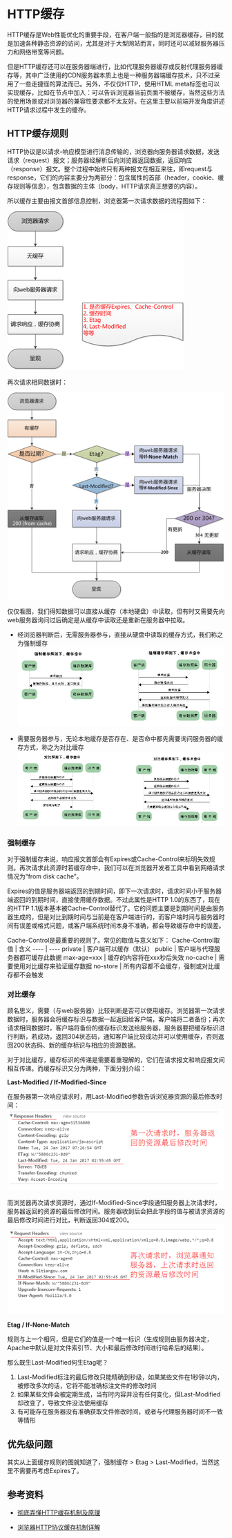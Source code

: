 # HTTP缓存

HTTP缓存是Web性能优化的重要手段，在客户端一般指的是浏览器缓存，目的就是加速各种静态资源的访问，尤其是对于大型网站而言，同时还可以减轻服务器压力和网络带宽等问题。

但是HTTP缓存还可以在服务器端进行，比如代理服务器缓存或反射代理服务器缓存等，其中广泛使用的CDN服务器本质上也是一种服务器端缓存技术，只不过采用了一些走捷径的算法而已。另外，不仅仅HTTP，使用HTML meta标签也可以实现缓存，比如在<head>节点中加入：<meta http-equiv="pragma" content="no-cache" />可以告诉浏览器当前页面不被缓存，当然这些方法的使用场景或对浏览器的兼容性要求都不太友好。在这里主要以前端开发角度讲述HTTP请求过程中发生的缓存。

## HTTP缓存规则

HTTP协议是以请求-响应模型进行消息传输的，浏览器向服务器请求数据，发送请求（request）报文；服务器经解析后向浏览器返回数据，返回响应（response）报文。整个过程中始终只有两种报文在相互来往，即request与response，它们的内容主要分为两部分：包含属性的首部（header，cookie、缓存规则等信息），包含数据的主体（body，HTTP请求真正想要的内容）。

所以缓存主要由报文首部信息控制，浏览器第一次请求数据的流程图如下：

![](./assets/http-cache-first.png)

再次请求相同数据时：

![](./assets/http-cache-again.png)

仅仅看图，我们得知数据可以直接从缓存（本地硬盘）中读取，但有时又需要先向web服务器询问过后确定是从缓存中读取还是重新在服务器中拉取。

- 经浏览器判断后，无需服务器参与，直接从硬盘中读取的缓存方式，我们称之为强制缓存
![](./assets/http-cache-ccontrol.png)

- 需要服务器参与，无论本地缓存是否存在、是否命中都先需要询问服务器的缓存方式，称之为对比缓存
![](./assets/http-cache-compare.png)

### 强制缓存

对于强制缓存来说，响应报文首部会有Expires或Cache-Control来标明失效规则。再次请求此资源时若缓存命中，我们可以在浏览器开发者工具中看到网络请求情况为“from disk cache”。

Expires的值是服务器端返回的到期时间，即下一次请求时，请求时间小于服务器端返回的到期时间，直接使用缓存数据。不过此属性是HTTP 1.0的东西了，现在的HTTP 1.1版本基本被Cache-Control替代了。它的问题主要是到期时间是由服务器生成的，但是对比到期时间与当前是在客户端进行的，而客户端时间与服务器时间有误差或格式问题，或客户端系统时间本身不准确，都会导致缓存命中的误差。

Cache-Control是最重要的规则了。常见的取值与意义如下：
Cache-Control取值 | 含义
---- | ----
private | 客户端可以缓存（默认）
public | 客户端与代理服务器都可缓存此数据
max-age=xxx | 缓存的内容将在xxx秒后失效
no-cache | 需要使用对比缓存来验证缓存数据
no-store | 所有内容都不会缓存，强制或对比缓存都不会触发

### 对比缓存

顾名思义，需要（与web服务器）比较判断是否可以使用缓存。浏览器第一次请求数据时，服务器会将缓存标识与数据一起返回给客户端，客户端将二者备份；再次请求相同数据时，客户端将备份的缓存标识发送给服务器，服务器要把缓存标识进行判断，若成功，返回304状态码，通知客户端比较成功并可以使用缓存，否则返回200状态码、新的缓存标识与相应的资源数据。

对于对比缓存，缓存标识的传递是需要着重理解的，它们在请求报文和响应报文间相互传递。而缓存标识又分为两种，下面分别介绍：

**Last-Modified / If-Modified-Since**

在服务器第一次响应请求时，用Last-Modified参数告诉浏览器资源的最后修改时间：
![](./assets/http-cache-last-modified.png)

而浏览器再次请求资源时，通过If-Modified-Since字段通知服务器上次请求时，服务器返回的资源的最后修改时间。服务器收到后会把此字段的值与被请求资源的最后修改时间进行对比，判断返回304或200。
![](./assets/http-cache-ims.png)

**Etag / If-None-Match**

规则与上一个相同，但是它们的值是一个唯一标识（生成规则由服务器决定，Apache中默认是对文件索引节、大小和最后修改时间进行哈希后的结果）。

那么既生Last-Modified何生Etag呢？
1. Last-Modified标注的最后修改只能精确到秒级，如果某些文件在1秒钟以内，被修改多次的话，它将不能准确标注文件的修改时间
2. 如果某些文件会被定期生成，当有时内容并没有任何变化，但Last-Modified却改变了，导致文件没法使用缓存
3. 有可能存在服务器没有准确获取文件修改时间，或者与代理服务器时间不一致等情形

## 优先级问题

其实从上面缓存规则的图就知道了，强制缓存 > Etag > Last-Modified，当然这里不需要再考虑Expires了。

## 参考资料

- [彻底弄懂HTTP缓存机制及原理](http://www.cnblogs.com/chenqf/p/6386163.html)

- [浏览器HTTP协议缓存机制详解](https://www.cnblogs.com/520yang/articles/4807408.html)